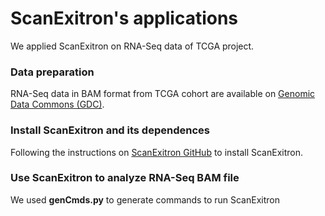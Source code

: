 # ScanExitron's applications

We applied ScanExitron on RNA-Seq data of TCGA project.

### Data preparation
RNA-Seq data in BAM format from TCGA cohort are available on [Genomic Data Commons (GDC)](https://portal.gdc.cancer.gov).

### Install ScanExitron and its dependences
Following the instructions on [ScanExitron GitHub](https://github.com/ylab-hi/ScanExitron) to install ScanExitron.

### Use ScanExitron to analyze RNA-Seq BAM file
We used __genCmds.py__ to generate commands to run ScanExitron
